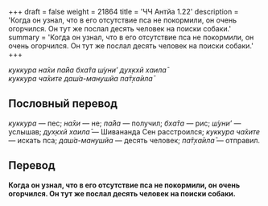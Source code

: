 +++
draft = false
weight = 21864
title = 'ЧЧ Антйа 1.22'
description = 'Когда он узнал, что в его отсутствие пса не покормили, он очень огорчился. Он тут же послал десять человек на поиски собаки.'
summary = 'Когда он узнал, что в его отсутствие пса не покормили, он очень огорчился. Он тут же послал десять человек на поиски собаки.'
+++

_куккура на̄хи па̄йа бха̄та ш́уни’ дух̣кхӣ хаила̄  
куккура ча̄хите даш́а-манушйа па̄т̣ха̄ила̄_

## Пословный перевод

_куккура_ — пес; _на̄хи_ — не; _па̄йа_ — получил; _бха̄та_ — рис; _ш́уни’_ — услышав; _дух̣кхӣ_ _хаила̄_ — Шивананда Сен расстроился; _куккура_ _ча̄хите_ — искать пса; _даш́а_\-_манушйа_ — десять человек; _па̄т̣ха̄ила̄_ — отправил.

## Перевод

**Когда он узнал, что в его отсутствие пса не покормили, он очень огорчился. Он тут же послал десять человек на поиски собаки.**

